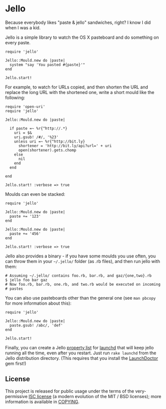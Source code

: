 Jello
=====
Because everybody likes "paste & jello" sandwiches, right? I know I did when I
was a kid.

Jello is a simple library to watch the OS X pasteboard and do something on
every paste.

    require 'jello'

    Jello::Mould.new do |paste|
      system "say 'You pasted #{paste}'"
    end

    Jello.start!

For example, to watch for URLs copied, and then shorten the URL and replace
the long URL with the shortened one, write a short mould like the following:

    require 'open-uri'
    require 'jello'

    Jello::Mould.new do |paste|

      if paste =~ %r{^http://.*}
        uri = $&
        uri.gsub! /#/, '%23'
        unless uri =~ %r{^http://bit.ly}
          shortener = 'http://bit.ly/api?url=' + uri
          open(shortener).gets.chomp
        else
          nil
        end
      end

    end

    Jello.start! :verbose => true

Moulds can even be stacked:

    require 'jello'

    Jello::Mould.new do |paste|
      paste += '123'
    end

    Jello::Mould.new do |paste|
      paste += '456'
    end

    Jello.start! :verbose => true

Jello also provides a binary - if you have some moulds you use often, you can
throw them in your `~/.jello/` folder (as .rb files), and then run jello with
them:

    # Assuming ~/.jello/ contains foo.rb, bar.rb, and gaz/{one,two}.rb
    $ jello foo bar gaz
    # Now foo.rb, bar.rb, one.rb, and two.rb would be executed on incoming
    # pastes

You can also use pasteboards other than the general one (see `man pbcopy` for
more information about this):

    require 'jello'

    Jello::Mould.new do |paste|
      paste.gsub! /abc/, 'def'
    end

    Jello.start!

Finally, you can create a Jello [property list][plist] for [launchd][] that
will keep jello running all the time, even after you restart. Just run
`rake launchd` from the Jello distribution directory. (This requires that you
install the [LaunchDoctor][] gem first!)

  [launchd]: <http://en.wikipedia.org/wiki/Launchd> "launchd on Wikipedia"
  [plist]: <http://en.wikipedia.org/wiki/Property_list> "Property list on Wikipedia"
  [LaunchDoctor]: <http://github.com/elliottcable/launchdr> "elliottcable's launchdr on GitHub"

License
-------
This project is released for public usage under the terms of the very-permissive [ISC license][] (a
modern evolution of the MIT / BSD licenses); more information is available in [COPYING][].

   [ISC license]: <http://choosealicense.com/licenses/isc/> "Information about the ISC license"
   [COPYING]: <./COPYING.text>
